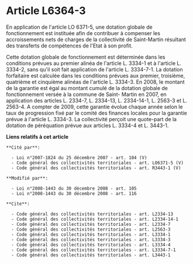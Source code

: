 # Article L6364-3

En application de l'article LO 6371-5, une dotation globale de fonctionnement est instituée afin de contribuer à compenser
les accroissements nets de charges de la collectivité de Saint-Martin résultant des transferts de compétences de l'Etat à son
profit. 

Cette dotation globale de fonctionnement est déterminée dans les conditions prévues au premier alinéa de l'article L. 3334-1
et à l'article L. 3334-2, sans qu'il soit fait application de l'article L. 3334-7-1. La dotation forfaitaire est calculée
dans les conditions prévues aux premier, troisième, quatrième et cinquième alinéas de l'article L. 3334-3. En 2008, le
montant de la garantie est égal au montant cumulé de la dotation globale de fonctionnement versée à la commune de Saint-
Martin en 2007, en application des articles L. 2334-7, L. 2334-13, L. 2334-14-1, L. 2563-3 et L. 2563-4. A compter de 2009,
cette garantie évolue chaque année selon le taux de progression fixé par le comité des finances locales pour la garantie
prévue à l'article L. 3334-3. La collectivité perçoit une quote-part de la dotation de péréquation prévue aux articles L.
3334-4 et L. 3443-1.

**Liens relatifs à cet article**

	**Cité par**:

	  - Loi n°2007-1824 du 25 décembre 2007 - art. 104 (V)
	  - Code général des collectivités territoriales - art. LO6371-5 (V)
	  - Code général des collectivités territoriales - art. R3443-1 (V)

	**Modifié par**:

	  - Loi n°2008-1443 du 30 décembre 2008 - art. 105
	  - Loi n°2008-1443 du 30 décembre 2008 - art. 116

	**Cite**:

	  - Code général des collectivités territoriales - art. L2334-13
	  - Code général des collectivités territoriales - art. L2334-14-1
	  - Code général des collectivités territoriales - art. L2334-7
	  - Code général des collectivités territoriales - art. L2563-3
	  - Code général des collectivités territoriales - art. L3334-1
	  - Code général des collectivités territoriales - art. L3334-3
	  - Code général des collectivités territoriales - art. L3334-4
	  - Code général des collectivités territoriales - art. L3334-7-1
	  - Code général des collectivités territoriales - art. L3443-1
